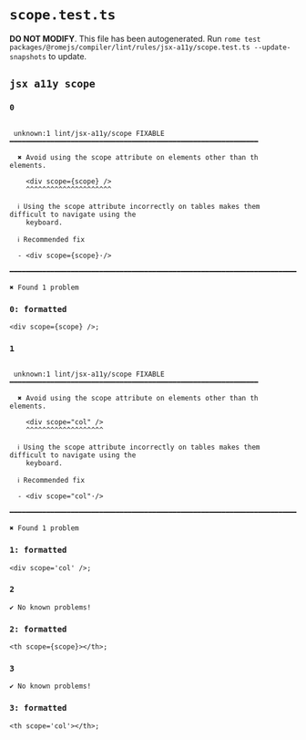 # `scope.test.ts`

**DO NOT MODIFY**. This file has been autogenerated. Run `rome test packages/@romejs/compiler/lint/rules/jsx-a11y/scope.test.ts --update-snapshots` to update.

## `jsx a11y scope`

### `0`

```

 unknown:1 lint/jsx-a11y/scope FIXABLE ━━━━━━━━━━━━━━━━━━━━━━━━━━━━━━━━━━━━━━━━━━━━━━━━━━━━━━━━━━━━━

  ✖ Avoid using the scope attribute on elements other than th elements.

    <div scope={scope} />
    ^^^^^^^^^^^^^^^^^^^^^

  ℹ Using the scope attribute incorrectly on tables makes them difficult to navigate using the
    keyboard.

  ℹ Recommended fix

  - <div scope={scope}·/>

━━━━━━━━━━━━━━━━━━━━━━━━━━━━━━━━━━━━━━━━━━━━━━━━━━━━━━━━━━━━━━━━━━━━━━━━━━━━━━━━━━━━━━━━━━━━━━━━━━━━

✖ Found 1 problem

```

### `0: formatted`

```
<div scope={scope} />;

```

### `1`

```

 unknown:1 lint/jsx-a11y/scope FIXABLE ━━━━━━━━━━━━━━━━━━━━━━━━━━━━━━━━━━━━━━━━━━━━━━━━━━━━━━━━━━━━━

  ✖ Avoid using the scope attribute on elements other than th elements.

    <div scope="col" />
    ^^^^^^^^^^^^^^^^^^^

  ℹ Using the scope attribute incorrectly on tables makes them difficult to navigate using the
    keyboard.

  ℹ Recommended fix

  - <div scope="col"·/>

━━━━━━━━━━━━━━━━━━━━━━━━━━━━━━━━━━━━━━━━━━━━━━━━━━━━━━━━━━━━━━━━━━━━━━━━━━━━━━━━━━━━━━━━━━━━━━━━━━━━

✖ Found 1 problem

```

### `1: formatted`

```
<div scope='col' />;

```

### `2`

```
✔ No known problems!

```

### `2: formatted`

```
<th scope={scope}></th>;

```

### `3`

```
✔ No known problems!

```

### `3: formatted`

```
<th scope='col'></th>;

```

